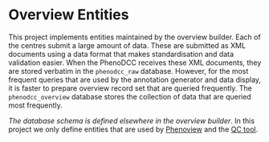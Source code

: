 # Overview Entities

This project implements entities maintained by the overview builder. Each of the
centres submit a large amount of data. These are submitted as XML documents
using a data format that makes standardisation and data validation easier. When
the PhenoDCC receives these XML documents, they are stored verbatim in the
`phenodcc_raw` database. However, for the most frequent queries that are used by
the annotation generator and data display, it is faster to prepare overview
record set that are queried frequently. The `phenodcc_overview` database stores
the collection of data that are queried most frequently.

_The database schema is defined elsewhere in the overview builder_. In this
project we only define entities that are used by
[Phenoview](https://www.mousephenotype.org/phenoview) and the
[QC tool](https://www.mousephenotype.org/qc).

